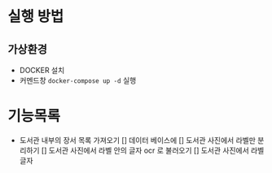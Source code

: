 # 실행 방법
## 가상환경
- DOCKER 설치
- 커멘드창 `docker-compose up -d` 실행

# 기능목록
- 도서관 내부의 장서 목록 가져오기
    [] 데이터 베이스에 
    [] 도서관 사진에서 라벨만 분리하기
    [] 도서관 사진에서 라벨 안의 글자 ocr 로 불러오기
    [] 도서관 사진에서 라벨 글자